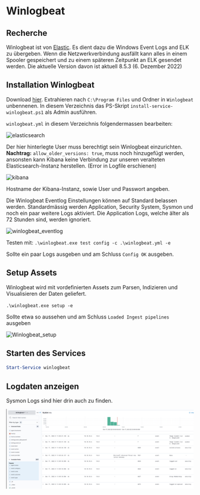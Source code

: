 # Winlogbeat

## Recherche

Winlogbeat ist von [Elastic](https://www.elastic.co/beats/winlogbeat). Es dient dazu die Windows Event Logs and ELK zu übergeben. Wenn die Netzwerkverbindung ausfällt kann alles in einem Spooler gespeichert und zu einem späteren Zeitpunkt an ELK gesendet werden. Die aktuelle Version davon ist aktuell 8.5.3 (6. Dezember 2022)

## Installation Winlogbeat

Download [hier](https://www.elastic.co/downloads/beats/winlogbeat). Extrahieren nach ```C:\Program Files``` und Ordner in ```Winlogbeat``` unbennenen. In diesem Verzeichnis das PS-Skript ```install-service-winlogbeat.ps1``` als Admin ausführen.

```winlogbeat.yml``` in diesem Verzeichnis folgendermassen bearbeiten:

![elasticsearch](elasticsearch.png)

Der hier hinterlegte User muss berechtigt sein Winlogbeat einzurichten.
**Nachtrag:** ```allow_older_versions: true```, muss noch hinzugefügt werden, ansonsten kann Kibana keine Verbindung zur unseren veralteten Elasticsearch-Instanz herstellen. (Error in Logfile erschienen)


![kibana](kibana.png)

Hostname der Kibana-Instanz, sowie User und Passwort angeben.

Die Winlogbeat Eventlog Einstellungen können auf Standard belassen werden. Standardmässig werden Application, Security System, Sysmon und noch ein paar weitere Logs aktiviert. Die Application Logs, welche älter als 72 Stunden sind, werden ignoriert.

![winlogbeat_eventlog](winlogbeat_eventlogs.png)

Testen mit: ```.\winlogbeat.exe test config -c .\winlogbeat.yml -e```

Sollte ein paar Logs ausgeben und am Schluss ```Config OK``` ausgeben.

## Setup Assets

Winlogbeat wird mit vordefinierten Assets zum Parsen, Indizieren und Visualisieren der Daten geliefert.

```.\winlogbeat.exe setup -e```

Sollte etwa so aussehen und am Schluss ```Loaded Ingest pipelines``` ausgeben

![Winlogbeat_setup](winlogbeat_setup.png)

## Starten des Services

```powershell
Start-Service winlogbeat
```

## Logdaten anzeigen

Sysmon Logs sind hier drin auch zu finden.

![Winlogbeat_discover](winlogbeat_discover.png)
